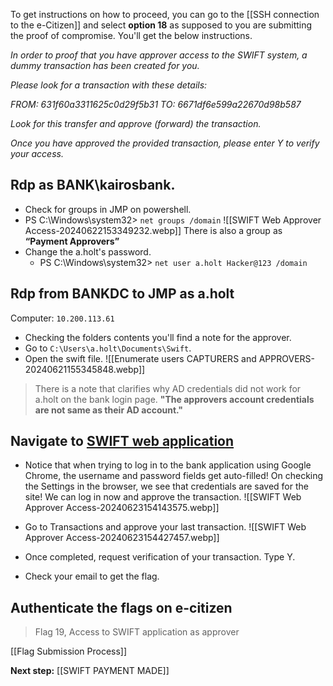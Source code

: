 To get instructions on how to proceed, you can go to the [[SSH connection to the e-Citizen]] and select **option 18** as supposed to you are submitting the proof of compromise. You'll get the below instructions.

*In order to proof that you have approver access to the SWIFT system, a dummy transaction has been created for you.*

*Please look for a transaction with these details:*

*FROM:   631f60a3311625c0d29f5b31*
*TO:     6671df6e599a22670d98b587*

*Look for this transfer and approve (forward) the transaction.*

*Once you have approved the provided transaction, please enter Y to verify your access.*

## Rdp as BANK\\kairosbank.
- Check for groups in JMP on powershell.
- PS C:\Windows\system32> `net groups /domain`
	![[SWIFT Web Approver Access-20240622153349232.webp]]
	There is also a group as **“Payment Approvers”**
- Change the a.holt's password.
	- PS C:\Windows\system32> `net user a.holt Hacker@123 /domain`

## Rdp from BANKDC to JMP as a.holt

Computer: `10.200.113.61`
- Checking the folders contents you'll find a note for the approver.
- Go to `C:\Users\a.holt\Documents\Swift`.
- Open the swift file.
	![[Enumerate users CAPTURERS and APPROVERS-20240621155345848.webp]]

> There is a note that clarifies why AD credentials did not work for a.holt on the bank login page.
> **"The approvers account credentials are not same as their AD account."**


## Navigate to [SWIFT web application](http://swift.bank.thereserve.loc/)

- Notice that when trying to log in to the bank application using Google Chrome, the username and password fields get auto-filled! On checking the Settings in the browser, we see that credentials are saved for the site! We can log in now and approve the transaction.
	![[SWIFT Web Approver Access-20240623154143575.webp]]

- Go to Transactions and approve your last transaction.
	![[SWIFT Web Approver Access-20240623154427457.webp]]

- Once completed, request verification of your transaction. Type Y.
- Check your email to get the flag.

## Authenticate the flags on e-citizen

> Flag 19, Access to SWIFT application as approver  

[[Flag Submission Process]]

**Next step:** [[SWIFT PAYMENT MADE]]
